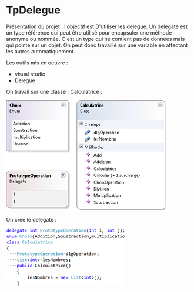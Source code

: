 # TpDelegue

Présentation du projet : l'objectif est D'utiliser les delegue. Un delegate est un type référence qui peut être utilisé pour encapsuler une méthode anonyme ou nommée. C'est un type qui ne contient pas de données mais qui pointe sur un objet.
On peut donc travaillé sur une variable en affectant les autres automatiquement.

Les outils mis en oeuvre :
* visual studio
* Delegue

On travail sur une classe : Calculatrice :

![Capture.png](https://github.com/SamGdy/TpDelegue/blob/master/Images/ClasseCalculatrice.PNG)

On crée le delegate :

![Capture.png](https://github.com/SamGdy/TpDelegue/blob/master/Images/ClasseCalculatriceDefDelegue.PNG)


